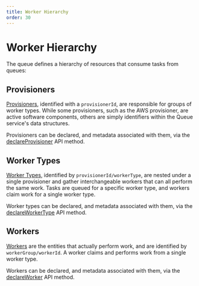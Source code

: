 ```yaml
---
title: Worker Hierarchy
order: 30
---
```


# Worker Hierarchy

The queue defines a hierarchy of resources that consume tasks from queues:

## Provisioners

[Provisioners](/docs/manual/task-execution/provisioning), identified with a
`provisionerId`, are responsible for groups of worker types. While some
provisioners, such as the AWS provisioner, are active software components,
others are simply identifiers within the Queue service's data structures.

Provisioners can be declared, and metadata associated with them, via the
[declareProvisioner](/docs/reference/platform/queue/api#declareProvisioner)
API method.

## Worker Types

[Worker Types](/docs/manual/tasks/workertypes), identified by
`provisionerId/workerType`, are nested under a single provisioner and gather
interchangeable workers that can all perform the same work. Tasks are queued
for a specific worker type, and workers claim work for a single worker type.

Worker types can be declared, and metadata associated with them, via the
[declareWorkerType](/docs/reference/platform/queue/api#declareWorkerType)
API method.

## Workers

[Workers](/docs/manual/task-execution/workers) are the entities that actually
perform work, and are identified by `workerGroup/workerId`. A worker claims and
performs work from a single worker type.

Workers can be declared, and metadata associated with them, via the
[declareWorker](/docs/reference/platform/queue/api#declareWorker)
API method.
